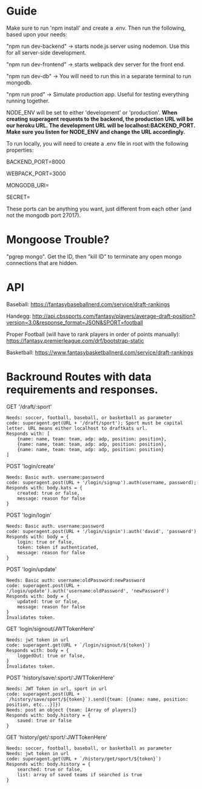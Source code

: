 # Guide

Make sure to run 'npm install' and create a .env. Then run the following, based upon your needs: 

"npm run dev-backend"     -> starts node.js server using nodemon. Use this for all server-side development.

"npm run dev-frontend"    -> starts webpack dev server for the front end. 

"npm run dev-db"          -> You will need to run this in a separate terminal to run mongodb.

"npm run prod"            -> Simulate production app. Useful for testing everything running together.

NODE_ENV will be set to either 'development' or 'production'. **When creating superagent requests to the backend, the production URL will be our heroku URL. The development URL will be localhost:BACKEND_PORT. Make sure you listen for NODE_ENV and change the URL accordingly.**

To run locally, you will need to create a .env file in root with the following properties:

BACKEND_PORT=8000

WEBPACK_PORT=3000

MONGODB_URI=

SECRET= 

These ports can be anything you want, just different from each other (and not the mongodb port 27017).

# Mongoose Trouble?

"pgrep mongo". Get the ID, then "kill ID" to terminate any open mongo connections that are hidden. 

# API

Baseball: https://fantasybaseballnerd.com/service/draft-rankings

Handegg: http://api.cbssports.com/fantasy/players/average-draft-position?version=3.0&response_format=JSON&SPORT=football

Proper Football (will have to rank players in order of points manually): https://fantasy.premierleague.com/drf/bootstrap-static

Basketball: https://www.fantasybasketballnerd.com/service/draft-rankings


# Backround Routes with data requirements and responses.

GET '/draft/:sport'
```
Needs: soccer, football, baseball, or basketball as parameter
code: superagent.get(URL + '/draft/sport'); Sport must be capital letter. URL means either localhost to draftkats url.
Responds with: [
    {name: name, team: team, adp: adp, position: position},
    {name: name, team: team, adp: adp, position: position},
    {name: name, team: team, adp: adp, position: position}
]
```

POST 'login/create'
```
Needs: Basic auth. username:password
code: superagent.post(URL + '/login/signup').auth(username, password);
Responds with: body.kats = {
    created: true or false,
    message: reason for false
}
```

POST 'login/login'
```
Needs: Basic auth. username:password
code: superagent.post(URL + '/login/signin').auth('david', 'password')
Responds with: body = {
    login: true or false,
    token: token if authenticated,
    message: reason for false
}
```

POST 'login/update'
```
Needs: Basic auth: username:oldPassword:newPassword
code: superagent.post(URL + '/login/update').auth('username:oldPassword', 'newPassword')
Responds with: body = {
    updated: true or false,
    message: reason for false
}
Invalidates token.
```

GET 'login/signout/JWTTokenHere'
```
Needs: jwt token in url
code: superagent.get(URL + `/login/signout/${token}`)
Responds with: body = {
    loggedOut: true or false,
}
Invalidates token.
```

POST 'history/save/:sport/:JWTTokenHere'
```
Needs: JWT Token in url, sport in url
code: superagent.post(URL + `/history/save/sport/${token}`).send({team: [{name: name, position: position, etc...}]})
Needs: post an object {team: [Array of players]}
Responds with: body.history = {
    saved: true or false
}
```

GET 'history/get/:sport/:JWTTokenHere'
```
Needs: soccer, football, baseball, or basketball as parameter
Needs: jwt token in url
code: superagent.get(URL + `/history/get/sport/${token}`)
Responds with: body.history = {
    searched: true or false,
    list: array of saved teams if searched is true
}
```
